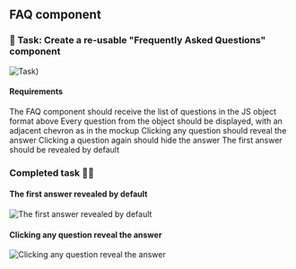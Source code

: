 ## FAQ component

### 📝 Task: Create a re-usable "Frequently Asked Questions" component
![Task](https://github.com/MikaZ21/frontendeval/assets/93892096/b26e5576-7e04-49ce-b046-ba84ebfbbd79))

#### Requirements
The FAQ component should receive the list of questions in the JS object format above
Every question from the object should be displayed, with an adjacent chevron as in the mockup
Clicking any question should reveal the answer
Clicking a question again should hide the answer
The first answer should be revealed by default

### Completed task 🍵🌿
#### The first answer revealed by default
![The first answer revealed by default](https://github.com/MikaZ21/frontendeval/assets/93892096/05020bed-c103-4be6-aa20-68b44ba99dff)
#### Clicking any question reveal the answer
![Clicking any question reveal the answer](https://github.com/MikaZ21/frontendeval/assets/93892096/d0516a04-2e6b-4e01-9713-2867a2918347)
